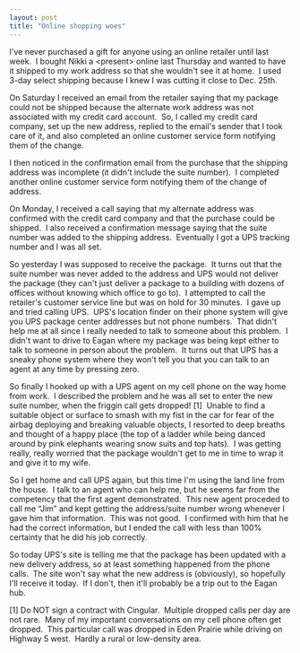 ```yaml
---
layout: post
title: "Online shopping woes"
---
```


<p>I've never purchased a gift for anyone using an online retailer until last week.&nbsp; I bought Nikki a &lt;present&gt; online last Thursday and wanted to have it shipped to my work address so that she wouldn't see it at home.&nbsp; I used 3-day select shipping because I knew I was cutting it close to Dec. 25th.&nbsp; </p>
<p>On Saturday I received an email from the retailer saying that my package could not be shipped because the alternate work address was not associated with my credit card account.&nbsp; So, I called my credit card company, set up the new address, replied to the email's sender that I took care of it, and also completed an online customer service form notifying them of the change.&nbsp; </p>
<p>I then noticed in the confirmation email from the purchase that the shipping address was incomplete (it didn't include the suite number).&nbsp; I completed another online customer service form notifying them of the change of address.&nbsp; </p>
<p>On Monday, I received a call saying that my alternate address was confirmed with the credit card company and that the purchase could be shipped.&nbsp; I also received a confirmation message saying that the suite number was added to the shipping address.&nbsp; Eventually I got a UPS tracking number and I was all set.</p>
<p>So yesterday I was supposed to receive the package.&nbsp; It turns out that the suite number was never added to the address and UPS would not deliver the package (they can't just deliver a package to a building with dozens of offices without knowing which office to go to).&nbsp; I attempted to call the retailer's customer service line but was on hold for 30 minutes.&nbsp; I gave up and tried calling UPS.&nbsp;&nbsp;UPS's location finder on their phone system&nbsp;will give you UPS package center addresses but not phone numbers.&nbsp; That didn't help me at all since I really needed to talk to someone about this problem.&nbsp; I didn't want to drive to Eagan where my package was being kept either to talk to someone in person about the problem.&nbsp; It turns out that UPS has a sneaky phone system where they won't tell you that you can talk to an agent at any time by pressing zero.</p>
<p>So finally I hooked up with a UPS agent on my cell phone on the way home from work.&nbsp; I described the problem and he was all set to enter the new suite number, when the friggin call gets dropped! [1]&nbsp; Unable to find a suitable object or surface to smash with my fist in the car for fear of the airbag deploying and breaking valuable objects, I resorted to deep breaths and thought of a happy place (the top of a ladder while being danced around by pink elephants wearing snow suits and top hats).&nbsp; I was getting really, really worried that the package wouldn't get to me in time to wrap it and give it to my wife.</p>
<p>So I get home and call UPS again, but this time I'm using the land line from the house.&nbsp; I talk to an agent who can help me, but he seems far from the competency that the first agent demonstrated.&nbsp; This new agent proceded to call me &#8220;Jim&#8221; and kept getting the address/suite number wrong whenever I gave him that information.&nbsp; This was not good.&nbsp; I confirmed with him that he had the correct information, but I ended the call with less than 100% certainty that he did his job correctly.</p>
<p>So today UPS's site is telling me that the package has been updated with a new delivery address, so at least something happened from the phone calls.&nbsp; The site won't say what the new address is (obviously), so hopefully I'll receive it today.&nbsp; If I don't, then it'll probably be a trip out to the Eagan hub.&nbsp; </p>
<p>[1] Do NOT sign a contract with Cingular.&nbsp; Multiple dropped calls per day are not rare.&nbsp; Many of my important conversations on my cell phone often get dropped.&nbsp; This particular call was dropped in Eden Prairie while driving on Highway 5 west.&nbsp; Hardly a rural or low-density area.</p>
 
